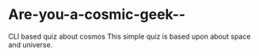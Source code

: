 # Are-you-a-cosmic-geek--
CLI based quiz about cosmos
This simple quiz is based upon about space and universe.
